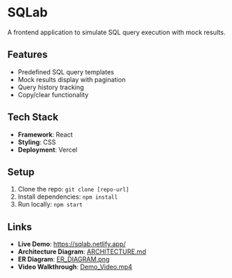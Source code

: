 # SQLab 

A frontend application to simulate SQL query execution with mock results.

## Features
- Predefined SQL query templates
- Mock results display with pagination
- Query history tracking
- Copy/clear functionality

## Tech Stack
- **Framework**: React
- **Styling**: CSS
- **Deployment**: Vercel

## Setup
1. Clone the repo: `git clone [repo-url]`
2. Install dependencies: `npm install`
3. Run locally: `npm start`

## Links
- **Live Demo**: https://sqlab.netlify.app/
- **Architecture Diagram**: [ARCHITECTURE.md](/docs/ARCHITECTURE.md)
- **ER Diagram**: [ER_DIAGRAM.png](/docs/ER_DIAGRAM.png)
- **Video Walkthrough**: [Demo_Video.mp4](/docs/Demo_Video.mp4)
